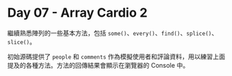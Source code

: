 # Day 07 - Array Cardio 2

繼續熟悉陣列的一些基本方法，包括 `some()`、`every()`、`find()`、`splice()`、`slice()`。

初始源碼提供了 `people` 和 `comments` 作為模擬使用者和評論資料，用以練習上面提及的各種方法。方法的回傳結果會顯示在瀏覽器的 Console 中。
